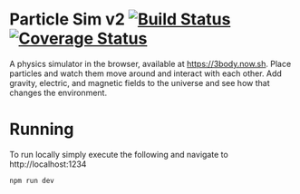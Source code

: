 # Particle Sim v2 [![Build Status](https://travis-ci.com/kochie/particle-sim-v2.svg?branch=master)](https://travis-ci.com/kochie/particle-sim-v2) [![Coverage Status](https://coveralls.io/repos/github/kochie/particle-sim-v2/badge.svg?branch=master)](https://coveralls.io/github/kochie/particle-sim-v2?branch=develop)
A physics simulator in the browser, available at https://3body.now.sh. Place particles and watch them move around and interact with each other. Add gravity, electric, and magnetic fields to the universe and see how that changes the environment.

# Running
To run locally simply execute the following and navigate to http://localhost:1234
```
npm run dev
```

